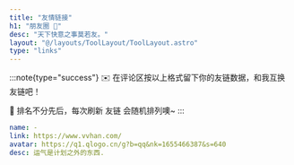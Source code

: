 ```yaml
---
title: "友情链接"
h1: "朋友圈 👭"
desc: "天下快意之事莫若友。"
layout: "@/layouts/ToolLayout/ToolLayout.astro"
type: "links"
---
```


:::note{type="success"}
✉️ 在评论区按以上格式留下你的友链数据，和我互换友链吧！

👭 排名不分先后，每次刷新 友链 会随机排列噢~
:::

```yaml
name: -
link: https://www.vvhan.com/
avatar: https://q1.qlogo.cn/g?b=qq&nk=1655466387&s=640
desc: 运气是计划之外的东西.
```
